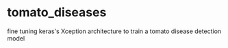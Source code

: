 # tomato_diseases
fine tuning keras's Xception architecture to train a tomato disease detection model

